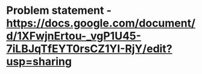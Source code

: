 # Problem statement -  https://docs.google.com/document/d/1XFwjnErtou-_vgP1U45-7iLBJqTfEYT0rsCZ1YI-RjY/edit?usp=sharing
